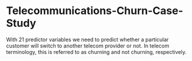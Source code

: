 # Telecommunications-Churn-Case-Study
With 21 predictor variables we need to predict whether a particular customer will switch to another telecom provider or not. In telecom terminology, this is referred to as churning and not churning, respectively.
